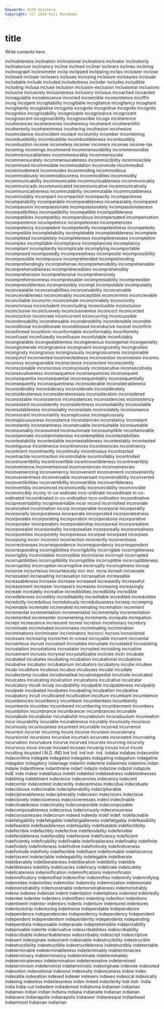 ```yaml
---
Keywords: 2678 kojimura
Copyright: (C) 2024 Koji Murakami
---
```


# title

Write contents here.



 inclinableness inclination inclinational inclinations inclinator inclinatorily inclinatorium inclinatory
incline inclined incliner incliners inclines inclining inclinograph inclinometer inclip inclipped
inclipping inclips incloister inclose inclosed incloser inclosers incloses inclosing inclosure
inclosures incloude includable include included includedness includer includes includible including
inclusa incluse inclusion inclusion-exclusion inclusionist inclusions inclusive inclusively inclusiveness inclusory
inclusus incoached incoacted incoagulable incoalescence incocted incoercible incoexistence incoffin incog
incogent incogitability incogitable incogitance incogitancy incogitant incogitantly incogitative incognita incognite
incognitive Incognito incognito incognitos incognizability incognizable incognizance incognizant incognoscent incognoscibility
incognoscible incogs incoherence incoherences incoherencies incoherency incoherent incoherentific incoherently incoherentness
incohering incohesion incohesive incoincidence incoincident incolant incolumity incomber incombining incombustibility
incombustible incombustibleness incombustibly incombustion income incomeless incomer incomers incomes income-tax
incoming incomings incommend incommensurability incommensurable incommensurableness incommensurably incommensurate incommensurately incommensurateness
incommiscibility incommiscible incommixed incommodate incommodation incommode incommoded incommodement incommodes incommoding
incommodious incommodiously incommodiousness incommodities incommodity incommunicability incommunicable incommunicableness incommunicably incommunicado
incommunicated incommunicative incommunicatively incommunicativeness incommutability incommutable incommutableness incommutably incompact incompacted
incompactly incompactness incomparability incomparable incomparableness incomparably incompared incompassion incompassionate incompassionately
incompassionateness incompatibilities incompatibility incompatible incompatibleness incompatibles incompatibly incompendious incompensated incompensation
incompentence incompetence incompetences incompetencies incompetency incompetent incompetently incompetentness incompetents incompetible
incompletability incompletable incompletableness incomplete incompleted incompletely incompleteness incompletenesses incompletion incomplex
incompliable incompliance incompliancies incompliancy incompliant incompliantly incomplicate incomplying incomportable incomposed
incomposedly incomposedness incomposite incompossibility incompossible incomposure incomprehended incomprehending incomprehendingly incomprehense
incomprehensibility incomprehensible incomprehensibleness incomprehensiblies incomprehensibly incomprehension incomprehensive incomprehensively incomprehensiveness incompressable
incompressibility incompressible incompressibleness incompressibly incompt incomputable incomputably inconcealable inconceivabilities inconceivability
inconceivable inconceivableness inconceivably inconceptible inconcernino inconcievable inconciliable inconcinn inconcinnate inconcinnately
inconcinnity inconcinnous inconcludent inconcluding inconclusible inconclusion inconclusive inconclusively inconclusiveness inconcoct
inconcocted inconcoction inconcrete inconcurrent inconcurring inconcussible incondensability incondensable incondensibility incondensible
incondite inconditional inconditionate inconditioned inconducive inconel inconfirm inconfirmed inconform inconformable
inconformably inconformity inconfused inconfusedly inconfusion inconfutable inconfutably incongealable incongealableness incongenerous
incongenial incongeniality inconglomerate incongruence incongruent incongruently incongruities incongruity incongruous incongruously
incongruousness inconjoinable inconjunct inconnected inconnectedness inconnection inconnexion inconnu inconnus inconquerable
inconscience inconscient inconsciently inconscionable inconscious inconsciously inconsecutive inconsecutively inconsecutiveness inconsequence
inconsequences inconsequent inconsequentia inconsequential inconsequentiality inconsequentially inconsequently inconsequentness inconsiderable inconsiderableness
inconsiderably inconsideracy inconsiderate inconsiderately inconsiderateness inconsideratenesses inconsideration inconsidered inconsistable inconsistence
inconsistences inconsistencies inconsistency inconsistent inconsistently inconsistentness inconsolability inconsolable inconsolableness inconsolably
inconsolate inconsolately inconsonance inconsonant inconsonantly inconspicuous inconspicuously inconspicuousness inconstance inconstancies
inconstancy inconstant inconstantly inconstantness inconstruable inconsultable inconsumable inconsumably inconsumed inconsummate
inconsumptible incontaminable incontaminate incontaminateness incontemptible incontestabilities incontestability incontestable incontestableness incontestably
incontested incontiguous incontinence incontinences incontinencies incontinency incontinent incontinently incontinuity incontinuous
incontracted incontractile incontraction incontrollable incontrollably incontrolled incontrovertibility incontrovertible incontrovertibleness incontrovertibly
inconvenience inconvenienced inconveniences inconveniencies inconveniencing inconveniency inconvenient inconvenienti inconveniently inconvenientness
inconversable inconversant inconversibility inconverted inconvertibilities inconvertibility inconvertible inconvertibleness inconvertibly inconvinced
inconvincedly inconvincibility inconvincible inconvincibly incony in-co-ordinate inco-ordinate incoordinate in-co-ordinated incoordinated
in-co-ordination inco-ordination incoordination incopresentability incopresentable incor incord incornished incoronate incoronated
incoronation incorp incorporable incorporal incorporality incorporally incorporalness incorporate incorporated incorporatedness
incorporates incorporating incorporation incorporations incorporative incorporator incorporators incorporatorship incorporeal incorporealism
incorporealist incorporeality incorporealize incorporeally incorporealness incorporeities incorporeity incorporeous incorpse incorpsed
incorpses incorpsing incorr incorrect incorrection incorrectly incorrectness incorrectnesses incorrespondence incorrespondency
incorrespondent incorresponding incorrigibilities incorrigibility incorrigible incorrigibleness incorrigibly incorrodable incorrodible incorrosive
incorrupt incorrupted incorruptibilities incorruptibility Incorruptible incorruptible incorruptibleness incorruptibly incorruption incorruptive
incorruptly incorruptness incoup incourse incourteous incourteously incr incr. incra incrash
incrassate incrassated incrassating incrassation incrassative increasable increasableness Increase increase increased
increasedly increaseful increasement increaser increasers increases increasing increasingly increate increately
increative incredibilities incredibility incredible incredibleness incredibly increditability increditable incredited incredulities
incredulity incredulous incredulously incredulousness increep increeping incremable incremate incremated incremating
incremation increment incremental incrementalism incrementalist incrementally incrementation incremented incrementer incrementing
increments increpate increpation incrept increscence increscent increst incretion incretionary incretory
incriminate incriminated incriminates incriminating incrimination incriminations incriminator incriminatory Incrocci incross
incrossbred incrosses incrossing incrotchet in-crowd incroyable incruent incruental incruentous incrust
incrustant Incrustata incrustate incrustated incrustating incrustation incrustations incrustator incrusted incrusting
incrustive incrustment incrusts incrystal incrystallizable inctirate inctri incubate incubated incubates
incubating incubation incubational incubations incubative incubator incubatorium incubators incubatory incube
incubee incubi incubiture incubous incubus incubuses incudal incudate incudectomy incudes
incudomalleal incudostapedial inculcate inculcated inculcates inculcating inculcation inculcations inculcative inculcator
inculcatory inculk inculp inculpability inculpable inculpableness inculpably inculpate inculpated inculpates
inculpating inculpation inculpative inculpatory incult incultivated incultivation inculture incumbant incumbence
incumbencies incumbency incumbent incumbentess incumbently incumbents incumber incumbered incumbering incumberment
incumbers incumbition incumbrance incumbrancer incumbrances incunable incunabula incunabular incunabulist incunabulum
incunabuulum incuneation incur incurability incurable incurableness incurably incuriosity incurious incuriously
incuriousness incurment incurrable incurred incurrence incurrent incurrer incurring incurs incurse
incursion incursionary incursionist incursions incursive incurtain incurvate incurvated incurvating incurvation
incurvature incurve incurved incurves incurving incurvity incurvous incus incuse incused
incuses incusing incuss incut incute incutting incysted I.N.D. IND Ind
Ind. ind ind- ind. indaba indabas indaconitin indaconitine indagate indagated
indagates indagating indagation indagative indagator indagatory indamage indamin indamine indamines
indamins indan indane Indanthrene indanthrene indart indazin indazine indazol indazole
IndE inde indear indebitatus indebt indebted indebtedness indebtednesses indebting indebtment
indecence indecencies indecency indecent indecenter indecentest indecently indecentness Indecidua indeciduate
indeciduous indecimable indecipherability indecipherable indecipherableness indecipherably indecision indecisions indecisive indecisively
indecisiveness indecisivenesses indecl indeclinable indeclinableness indeclinably indecomponible indecomposable indecomposableness indecorous
indecorously indecorousness indecorousnesses indecorum indeed indeedy indef indef. indefaceable indefatigability
indefatigable indefatigableness indefatigably indefeasibility indefeasible indefeasibleness indefeasibly indefeatable indefectibility indefectible
indefectibly indefective indefensibility indefensible indefensibleness indefensibly indefensive indeficiency indeficient indeficiently
indefinability indefinable indefinableness indefinably indefinite indefinitely indefiniteness indefinitive indefinitively indefinitiveness
indefinitude indefinity indeflectible indefluent indeformable indehiscence indehiscent indelectable indelegability indelegable
indeliberate indeliberately indeliberateness indeliberation indelibility indelible indelibleness indelibly indelicacies indelicacy
indelicate indelicately indelicateness indemnification indemnifications indemnificator indemnificatory indemnified indemnifier indemnifies
indemnify indemnifying indemnitee indemnities indemnitor indemnity indemnization indemoniate indemonstrability indemonstrable
indemonstrableness indemonstrably indene indenes indenize indent indentation indentations indented indentedly
indentee indenter indenters indentifiers indenting indention indentions indentment indentor indentors
indents indenture indentured indentures indentureship indenturing indentwise independable Independence independence
independencies Independency independency Independent independent independentism independently independents independing Independista
indeposable indepravate indeprehensible indeprivability indeprivable inderite inderivative indescribabilities indescribability indescribable
indescribableness indescribably indescript indescriptive indesert indesignate indesinent indesirable indestrucibility indestrucible
indestructibility indestructible indestructibleness indestructibly indetectable indeterminable indeterminableness indeterminably indeterminacies indeterminacy
indeterminancy indeterminate indeterminately indeterminateness indetermination indeterminative indetermined indeterminism indeterminist indeterministic
indevirginate indevote indevoted indevotion indevotional indevout indevoutly indevoutness indew index
indexable indexation indexed indexer indexers indexes indexical indexically indexing indexless
indexlessness index-linked indexterity Indi indi- India india India-cut indiadem indiademed
Indiahoma Indiaman indiaman Indiamen Indian indian Indiana indiana indianaite Indianan
indianan indianans Indianapolis indianapolis Indianeer Indianesque Indianhead Indianhood Indianian indianian
